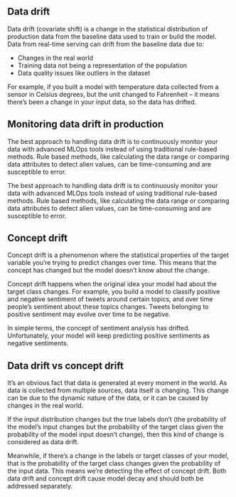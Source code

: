 ## Data drift

Data drift (covariate shift) is a change in the statistical distribution of production data from the baseline data used to train or build the model. Data from real-time serving can drift from the baseline data due to:

*	Changes in the real world
* Training data not being a representation of the population
*	Data quality issues like outliers in the dataset

For example, if you built a model with temperature data collected from a sensor in Celsius degrees, but the unit changed to Fahrenheit – it means there’s been a change in your input data, so the data has drifted.

## Monitoring data drift in production

The best approach to handling data drift is to continuously monitor your data with advanced MLOps tools instead of using traditional rule-based methods. Rule based methods, like calculating the data range or comparing data attributes to detect alien values, can be time-consuming and are susceptible to error. 

The best approach to handling data drift is to continuously monitor your data with advanced MLOps tools instead of using traditional rule-based methods. Rule based methods, like calculating the data range or comparing data attributes to detect alien values, can be time-consuming and are susceptible to error. 

## Concept drift

Concept drift is a phenomenon where the statistical properties of the target variable you’re trying to predict changes over time. This means that the concept has changed but the model doesn’t know about the change. 

Concept drift happens when the original idea your model had about the target class changes. For example, you build a model to classify positive and negative sentiment of tweets around certain topics, and over time people’s sentiment about these topics changes. Tweets belonging to positive sentiment may evolve over time to be negative. 

In simple terms, the concept of sentiment analysis has drifted. Unfortunately, your model will keep predicting positive sentiments as negative sentiments.

## Data drift vs concept drift

It’s an obvious fact that data is generated at every moment in the world. As data is collected from multiple sources, data itself is changing. This change can be due to the dynamic nature of the data, or it can be caused by changes in the real world.

If the input distribution changes but the true labels don’t (the probability of the model’s input changes but the probability of the target class given the probability of the model input doesn’t change), then this kind of change is considered as data drift.

Meanwhile, if there’s a change in the labels or target classes of your model, that is the probability of the target class changes given the probability of the input data. This means we’re detecting the effect of concept drift. Both data drift and concept drift cause model decay and should both be addressed separately.
